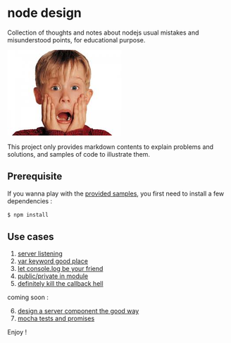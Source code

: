 node design
===========

Collection of thoughts and notes about nodejs usual mistakes and misunderstood points, for educational purpose.

![Oh no!](https://raw.githubusercontent.com/openhoat/node-design/master/assets/oh-no.jpg)

This project only provides markdown contents to explain problems and solutions, and samples of code to illustrate them.

Prerequisite
------------

If you wanna play with the [provided samples](https://github.com/openhoat/node-design/tree/master/samples), you first need to install a few dependencies :

```bash
$ npm install
```

Use cases
---------

1. [server listening](docs/server-listening.md)
2. [var keyword good place](docs/var.md)
3. [let console.log be your friend](docs/console.md)
4. [public/private in module](docs/module-private.md)
5. [definitely kill the callback hell](docs/callback-hell.md)

coming soon :

6. [design a server component the good way](docs/server.md)
7. [mocha tests and promises](docs/mocha-promises.md)

Enjoy !